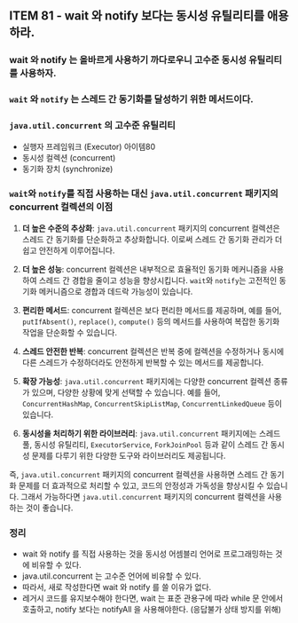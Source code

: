 ## ITEM 81 - wait 와 notify 보다는 동시성 유틸리티를 애용하라.

### wait 와 notify 는 올바르게 사용하기 까다로우니 고수준 동시성 유틸리티를 사용하자.

### `wait` 와 `notify` 는 스레드 간 동기화를 달성하기 위한 메서드이다.

### `java.util.concurrent` 의 고수준 유틸리티
- 실행자 프레임워크 (Executor) 아이템80
- 동시성 컬렉션 (concurrent)
- 동기화 장치 (synchronize)

### `wait`와 `notify`를 직접 사용하는 대신 `java.util.concurrent` 패키지의 concurrent 컬렉션의 이점

1. **더 높은 수준의 추상화**: `java.util.concurrent` 패키지의 concurrent 컬렉션은 스레드 간 동기화를 단순화하고 추상화합니다. 이로써 스레드 간 동기화 관리가 더 쉽고 안전하게 이루어집니다.

2. **더 높은 성능**: concurrent 컬렉션은 내부적으로 효율적인 동기화 메커니즘을 사용하여 스레드 간 경합을 줄이고 성능을 향상시킵니다. `wait`와 `notify`는 고전적인 동기화 메커니즘으로 경합과 데드락 가능성이 있습니다.

3. **편리한 메서드**: concurrent 컬렉션은 보다 편리한 메서드를 제공하며, 예를 들어, `putIfAbsent()`, `replace()`, `compute()` 등의 메서드를 사용하여 복잡한 동기화 작업을 단순화할 수 있습니다.

4. **스레드 안전한 반복**: concurrent 컬렉션은 반복 중에 컬렉션을 수정하거나 동시에 다른 스레드가 수정하더라도 안전하게 반복할 수 있는 메서드를 제공합니다.

5. **확장 가능성**: `java.util.concurrent` 패키지에는 다양한 concurrent 컬렉션 종류가 있으며, 다양한 상황에 맞게 선택할 수 있습니다. 예를 들어, `ConcurrentHashMap`, `ConcurrentSkipListMap`, `ConcurrentLinkedQueue` 등이 있습니다.

6. **동시성을 처리하기 위한 라이브러리**: `java.util.concurrent` 패키지에는 스레드 풀, 동시성 유틸리티, `ExecutorService`, `ForkJoinPool` 등과 같이 스레드 간 동시성 문제를 다루기 위한 다양한 도구와 라이브러리도 제공됩니다.

즉, `java.util.concurrent` 패키지의 concurrent 컬렉션을 사용하면 스레드 간 동기화 문제를 더 효과적으로 처리할 수 있고, 코드의 안정성과 가독성을 향상시킬 수 있습니다. 그래서 가능하다면 `java.util.concurrent` 패키지의 concurrent 컬렉션을 사용하는 것이 좋습니다.

### 정리
- wait 와 notify 를 직접 사용하는 것을 동시성 어셈블리 언어로 프로그래밍하는 것에 비유할 수 있다.
- java.util.concurrent 는 고수준 언어에 비유할 수 있다.
- 따라서, 새로 작성한다면 wait 와 notify 를 쓸 이유가 없다.
- 레거시 코드를 유지보수해야 한다면, wait 는 표준 관용구에 따라 while 문 안에서 호출하고, notify 보다는 notifyAll 을 사용해야한다. (응답불가 상태 방지를 위해)



